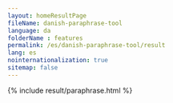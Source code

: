 ```yaml
---
layout: homeResultPage
fileName: danish-paraphrase-tool
language: da
folderName : features
permalink: /es/danish-paraphrase-tool/result
lang: es
nointernationalization: true
sitemap: false
---
```

{% include result/paraphrase.html %}

<script src="/js/result/paraprashing.js" data-foldername="{{page.folderName}}" data-lang="{{page.lang}}"></script>